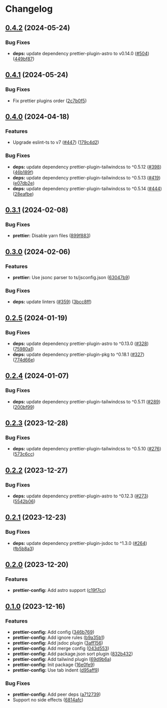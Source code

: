 # Changelog

## [0.4.2](https://github.com/shun-shobon/configs/compare/prettier-config-v0.4.1...prettier-config-v0.4.2) (2024-05-24)


### Bug Fixes

* **deps:** update dependency prettier-plugin-astro to v0.14.0 ([#504](https://github.com/shun-shobon/configs/issues/504)) ([449bf87](https://github.com/shun-shobon/configs/commit/449bf87dcb297fb7c780800f4aa422c84753140e))

## [0.4.1](https://github.com/shun-shobon/configs/compare/prettier-config-v0.4.0...prettier-config-v0.4.1) (2024-05-24)


### Bug Fixes

* Fix prettier plugins order ([2c7b0f5](https://github.com/shun-shobon/configs/commit/2c7b0f5c95f67ae9c0371e73502ace46a90e1486))

## [0.4.0](https://github.com/shun-shobon/configs/compare/prettier-config-v0.3.1...prettier-config-v0.4.0) (2024-04-18)


### Features

* Upgrade eslint-ts to v7 ([#447](https://github.com/shun-shobon/configs/issues/447)) ([179c4d2](https://github.com/shun-shobon/configs/commit/179c4d2592bd3dbeca9282be998cd39f29372755))


### Bug Fixes

* **deps:** update dependency prettier-plugin-tailwindcss to ^0.5.12 ([#398](https://github.com/shun-shobon/configs/issues/398)) ([46b189f](https://github.com/shun-shobon/configs/commit/46b189f62e7520842ee2b6654a6d27f78fd69f75))
* **deps:** update dependency prettier-plugin-tailwindcss to ^0.5.13 ([#419](https://github.com/shun-shobon/configs/issues/419)) ([e07db2e](https://github.com/shun-shobon/configs/commit/e07db2ef976547ac091f8d800668102a625d9058))
* **deps:** update dependency prettier-plugin-tailwindcss to ^0.5.14 ([#444](https://github.com/shun-shobon/configs/issues/444)) ([28eafbe](https://github.com/shun-shobon/configs/commit/28eafbea99159b3469b22306b85e3ea5a97ebe8a))

## [0.3.1](https://github.com/shun-shobon/configs/compare/prettier-config-v0.3.0...prettier-config-v0.3.1) (2024-02-08)


### Bug Fixes

* **prettier:** Disable yarn files ([899f883](https://github.com/shun-shobon/configs/commit/899f88330c8802bda33c49bd4a4ebb62e9670a12))

## [0.3.0](https://github.com/shun-shobon/configs/compare/prettier-config-v0.2.5...prettier-config-v0.3.0) (2024-02-06)


### Features

* **prettier:** Use jsonc parser to ts/jsconfig.json ([63047b9](https://github.com/shun-shobon/configs/commit/63047b9d68b55e0d7235139117d96d8dfaa713c7))


### Bug Fixes

* **deps:** update linters ([#359](https://github.com/shun-shobon/configs/issues/359)) ([3bcc8ff](https://github.com/shun-shobon/configs/commit/3bcc8ffad481042ced4698993396a5d6ede79305))

## [0.2.5](https://github.com/shun-shobon/configs/compare/prettier-config-v0.2.4...prettier-config-v0.2.5) (2024-01-19)


### Bug Fixes

* **deps:** update dependency prettier-plugin-astro to ^0.13.0 ([#328](https://github.com/shun-shobon/configs/issues/328)) ([75980a1](https://github.com/shun-shobon/configs/commit/75980a12ff9663becbcca634f537a7dc3f693f4d))
* **deps:** update dependency prettier-plugin-pkg to ^0.18.1 ([#327](https://github.com/shun-shobon/configs/issues/327)) ([774d66e](https://github.com/shun-shobon/configs/commit/774d66e00d3029ed6722ed895698595b9b7126d2))

## [0.2.4](https://github.com/shun-shobon/configs/compare/prettier-config-v0.2.3...prettier-config-v0.2.4) (2024-01-07)


### Bug Fixes

* **deps:** update dependency prettier-plugin-tailwindcss to ^0.5.11 ([#289](https://github.com/shun-shobon/configs/issues/289)) ([200bf99](https://github.com/shun-shobon/configs/commit/200bf99f6b290064dc842778004ffb1ecfc20759))

## [0.2.3](https://github.com/shun-shobon/configs/compare/prettier-config-v0.2.2...prettier-config-v0.2.3) (2023-12-28)


### Bug Fixes

* **deps:** update dependency prettier-plugin-tailwindcss to ^0.5.10 ([#276](https://github.com/shun-shobon/configs/issues/276)) ([573c6cc](https://github.com/shun-shobon/configs/commit/573c6cceede53a4547d950338a375ba3140045b5))

## [0.2.2](https://github.com/shun-shobon/configs/compare/prettier-config-v0.2.1...prettier-config-v0.2.2) (2023-12-27)


### Bug Fixes

* **deps:** update dependency prettier-plugin-astro to ^0.12.3 ([#273](https://github.com/shun-shobon/configs/issues/273)) ([5542b06](https://github.com/shun-shobon/configs/commit/5542b06aae316a83c580d09f32c00e2111e20efe))

## [0.2.1](https://github.com/shun-shobon/configs/compare/prettier-config-v0.2.0...prettier-config-v0.2.1) (2023-12-23)


### Bug Fixes

* **deps:** update dependency prettier-plugin-jsdoc to ^1.3.0 ([#264](https://github.com/shun-shobon/configs/issues/264)) ([fb5b8a3](https://github.com/shun-shobon/configs/commit/fb5b8a304eda4fe5e5442b2022cde943920d87b2))

## [0.2.0](https://github.com/shun-shobon/configs/compare/prettier-config-v0.1.0...prettier-config-v0.2.0) (2023-12-20)


### Features

* **prettier-config:** Add astro support ([c19f7cc](https://github.com/shun-shobon/configs/commit/c19f7cc3d6196e44e3b4985f0051ca96424307eb))

## [0.1.0](https://github.com/shun-shobon/configs/compare/prettier-config-v0.0.1...prettier-config-v0.1.0) (2023-12-16)


### Features

* **prettier-config:** Add config ([346b769](https://github.com/shun-shobon/configs/commit/346b769b94a658cbe73db9d5c0a8b97a7e18d729))
* **prettier-config:** Add ignore rules ([b9a35b1](https://github.com/shun-shobon/configs/commit/b9a35b19538c9c6fffcb8b4ebd24600c0a10719a))
* **prettier-config:** Add jsdoc plugin ([3aff156](https://github.com/shun-shobon/configs/commit/3aff1560800449c83f0abba9e9bede6f5875bc06))
* **prettier-config:** Add merge config ([043d553](https://github.com/shun-shobon/configs/commit/043d5539e655e4055dd40d5a75e50e9c8ed2da4c))
* **prettier-config:** Add package.json sort plugin ([832b432](https://github.com/shun-shobon/configs/commit/832b432aa9b01ebaa03cdeaf160c6e64bd7474bc))
* **prettier-config:** Add tailwind plugin ([69d9b6a](https://github.com/shun-shobon/configs/commit/69d9b6a761ec854d21ff7b99293de0614156fd3b))
* **prettier-config:** Init package ([16e0fe9](https://github.com/shun-shobon/configs/commit/16e0fe9f1b5f866b4062cf91e01a5bc71a1365c3))
* **prettier-config:** Use tab indent ([d95aff9](https://github.com/shun-shobon/configs/commit/d95aff9ac6ec9c6802634c99750c2c59c7892a91))


### Bug Fixes

* **prettier-config:** Add peer deps ([a712739](https://github.com/shun-shobon/configs/commit/a712739c30a4fa3fd2fda0f16225201a9e9db419))
* Support no side effects ([6814afc](https://github.com/shun-shobon/configs/commit/6814afc6b22e668ce9fa1368d693f17138bd7ee8))
